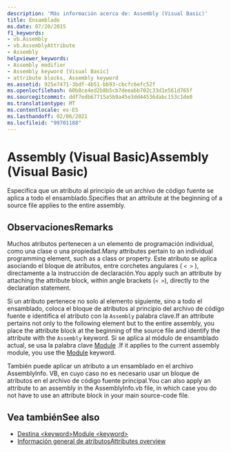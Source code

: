 ```yaml
---
description: 'Más información acerca de: Assembly (Visual Basic)'
title: Ensamblado
ms.date: 07/20/2015
f1_keywords:
- vb.Assembly
- vb.AssemblyAttribute
- Assembly
helpviewer_keywords:
- Assembly modifier
- Assembly keyword [Visual Basic]
- attribute blocks, Assembly keyword
ms.assetid: 925e7471-3bdf-4b51-bb93-cbcfc6efc52f
ms.openlocfilehash: 60b8ce4ed2b8b5cb7deeabb702c33d1e561d765f
ms.sourcegitcommit: ddf7edb67715a5b9a45e3dd44536dabc153c1de0
ms.translationtype: MT
ms.contentlocale: es-ES
ms.lasthandoff: 02/06/2021
ms.locfileid: "99701188"
---
```

# <a name="assembly-visual-basic"></a><span data-ttu-id="c729e-103">Assembly (Visual Basic)</span><span class="sxs-lookup"><span data-stu-id="c729e-103">Assembly (Visual Basic)</span></span>

<span data-ttu-id="c729e-104">Especifica que un atributo al principio de un archivo de código fuente se aplica a todo el ensamblado.</span><span class="sxs-lookup"><span data-stu-id="c729e-104">Specifies that an attribute at the beginning of a source file applies to the entire assembly.</span></span>  
  
## <a name="remarks"></a><span data-ttu-id="c729e-105">Observaciones</span><span class="sxs-lookup"><span data-stu-id="c729e-105">Remarks</span></span>  

 <span data-ttu-id="c729e-106">Muchos atributos pertenecen a un elemento de programación individual, como una clase o una propiedad.</span><span class="sxs-lookup"><span data-stu-id="c729e-106">Many attributes pertain to an individual programming element, such as a class or property.</span></span> <span data-ttu-id="c729e-107">Este atributo se aplica asociando el bloque de atributos, entre corchetes angulares ( `< >` ), directamente a la instrucción de declaración.</span><span class="sxs-lookup"><span data-stu-id="c729e-107">You apply such an attribute by attaching the attribute block, within angle brackets (`< >`), directly to the declaration statement.</span></span>  
  
 <span data-ttu-id="c729e-108">Si un atributo pertenece no solo al elemento siguiente, sino a todo el ensamblado, coloca el bloque de atributos al principio del archivo de código fuente e identifica el atributo con la `Assembly` palabra clave.</span><span class="sxs-lookup"><span data-stu-id="c729e-108">If an attribute pertains not only to the following element but to the entire assembly, you place the attribute block at the beginning of the source file and identify the attribute with the `Assembly` keyword.</span></span> <span data-ttu-id="c729e-109">Si se aplica al módulo de ensamblado actual, se usa la palabra clave [Module](module-keyword.md) .</span><span class="sxs-lookup"><span data-stu-id="c729e-109">If it applies to the current assembly module, you use the [Module](module-keyword.md) keyword.</span></span>  
  
 <span data-ttu-id="c729e-110">También puede aplicar un atributo a un ensamblado en el archivo AssemblyInfo. VB, en cuyo caso no es necesario usar un bloque de atributos en el archivo de código fuente principal.</span><span class="sxs-lookup"><span data-stu-id="c729e-110">You can also apply an attribute to an assembly in the AssemblyInfo.vb file, in which case you do not have to use an attribute block in your main source-code file.</span></span>  
  
## <a name="see-also"></a><span data-ttu-id="c729e-111">Vea también</span><span class="sxs-lookup"><span data-stu-id="c729e-111">See also</span></span>

- [<span data-ttu-id="c729e-112">Destina \<keyword></span><span class="sxs-lookup"><span data-stu-id="c729e-112">Module \<keyword></span></span>](module-keyword.md)
- [<span data-ttu-id="c729e-113">Información general de atributos</span><span class="sxs-lookup"><span data-stu-id="c729e-113">Attributes overview</span></span>](../../programming-guide/concepts/attributes/index.md)

